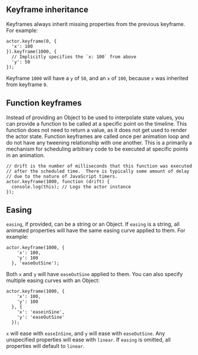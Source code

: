 ## Keyframe inheritance

Keyframes always inherit missing properties from the previous keyframe.
For example:

    actor.keyframe(0, {
      'x': 100
    }).keyframe(1000, {
      // Implicitly specifies the `x: 100` from above
      'y': 50
    });

Keyframe `1000` will have a `y` of `50`, and an `x` of `100`, because `x`
was inherited from keyframe `0`.

## Function keyframes

Instead of providing an Object to be used to interpolate state values, you
can provide a function to be called at a specific point on the timeline.
This function does not need to return a value, as it does not get used to
render the actor state.  Function keyframes are called once per animation
loop and do not have any tweening relationship with one another.  This is
a primarily a mechanism for scheduling arbitrary code to be executed at
specific points in an animation.

    // drift is the number of milliseconds that this function was executed
    // after the scheduled time.  There is typically some amount of delay
    // due to the nature of JavaScript timers.
    actor.keyframe(1000, function (drift) {
      console.log(this); // Logs the actor instance
    });

## Easing

`easing`, if provided, can be a string or an Object.  If `easing`
is a string, all animated properties will have the same easing curve
applied to them.  For example:

    actor.keyframe(1000, {
        'x': 100,
        'y': 100
      }, 'easeOutSine');

Both `x` and `y` will have `easeOutSine` applied to them.  You can also
specify multiple easing curves with an Object:

    actor.keyframe(1000, {
        'x': 100,
        'y': 100
      }, {
        'x': 'easeinSine',
        'y': 'easeOutSine'
      });

`x` will ease with `easeInSine`, and `y` will ease with `easeOutSine`.
Any unspecified properties will ease with `linear`.  If `easing` is
omitted, all properties will default to `linear`.
